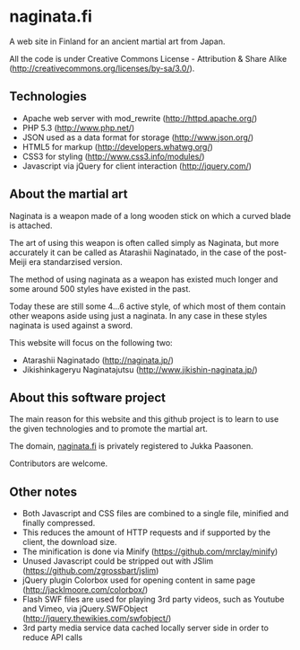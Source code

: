 naginata.fi
===========
A web site in Finland for an ancient martial art from Japan.

All the code is under Creative Commons License - Attribution & Share Alike (http://creativecommons.org/licenses/by-sa/3.0/).

Technologies
-------------
 * Apache web server with mod_rewrite (http://httpd.apache.org/)
 * PHP 5.3 (http://www.php.net/)
 * JSON used as a data format for storage (http://www.json.org/)
 * HTML5 for markup (http://developers.whatwg.org/)
 * CSS3 for styling (http://www.css3.info/modules/)
 * Javascript via jQuery for client interaction (http://jquery.com/)
 
About the martial art
---------------------
Naginata is a weapon made of a long wooden stick on which a curved blade is attached.

The art of using this weapon is often called simply as Naginata, but more accurately
it can be called as Atarashii Naginatado, in the case of the post-Meiji era standarzised 
version.

The method of using naginata as a weapon has existed much longer and some around 500 styles
have existed in the past.

Today these are still some 4...6 active style, of which most of them contain other weapons
aside using just a naginata. In any case in these styles naginata is used against a sword.

This website will focus on the following two:

 * Atarashii Naginatado (http://naginata.jp/)
 * Jikishinkageryu Naginatajutsu (http://www.jikishin-naginata.jp/)

About this software project
---------------------------
The main reason for this website and this github project is to learn to use the given
technologies and to promote the martial art.

The domain, [naginata.fi](http://naginata.fi "NAGINATA.fi") is privately registered to Jukka Paasonen.

Contributors are welcome.

Other notes
-----------

 * Both Javascript and CSS files are combined to a single file, minified and finally compressed.
 * This reduces the amount of HTTP requests and if supported by the client, the download size.
 * The minification is done via Minify (https://github.com/mrclay/minify)
 * Unused Javascript could be stripped out with JSlim (https://github.com/zgrossbart/jslim)
 * jQuery plugin Colorbox used for opening content in same page (http://jacklmoore.com/colorbox/) 
 * Flash SWF files are used for playing 3rd party videos, such as Youtube and Vimeo, via jQuery.SWFObject (http://jquery.thewikies.com/swfobject/)
 * 3rd party media service data cached locally server side in order to reduce API calls

 
 